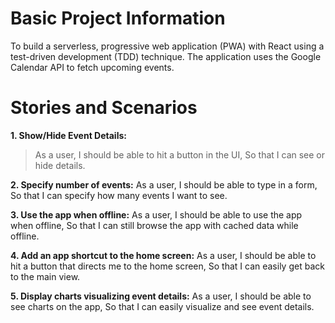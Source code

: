 # Basic Project Information 
To build a serverless, progressive web application (PWA) with React using a
test-driven development (TDD) technique. The application uses the Google
Calendar API to fetch upcoming events.

# Stories and Scenarios 
**1. Show/Hide Event Details:**
>As a user,
>I should be able to hit a button in the UI,
>So that I can see or hide details.



**2. Specify number of events:**
As a user,
I should be able to type in a form,
So that I can specify how many events I want to see.

**3. Use the app when offline:**
As a user,
I should be able to use the app when offline,
So that I can still browse the app with cached data while offline.

**4. Add an app shortcut to the home screen:**
As a user, 
I should be able to hit a button that directs me to the home screen, 
So that I can easily get back to the main view.

**5. Display charts visualizing event details:** 
As a user, 
I should be able to see charts on the app, 
So that I can easily visualize and see event details.

